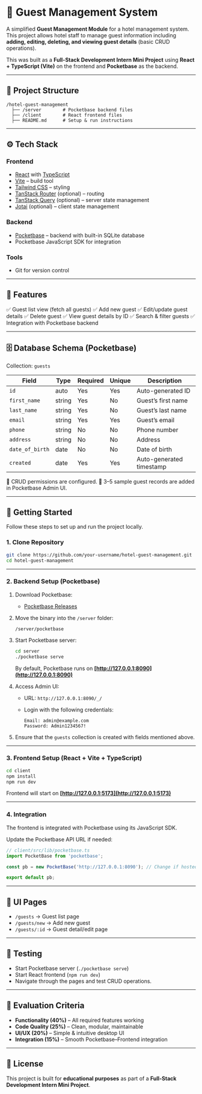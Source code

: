 # 🏨 Guest Management System

A simplified **Guest Management Module** for a hotel management system.
This project allows hotel staff to manage guest information including **adding, editing, deleting, and viewing guest details** (basic CRUD operations).

This was built as a **Full-Stack Development Intern Mini Project** using **React + TypeScript (Vite)** on the frontend and **Pocketbase** as the backend.

---

## 📂 Project Structure

```
/hotel-guest-management
  ├── /server        # Pocketbase backend files
  ├── /client        # React frontend files
  ├── README.md      # Setup & run instructions
```

---

## ⚙️ Tech Stack

### Frontend

* [React](https://react.dev/) with [TypeScript](https://www.typescriptlang.org/)
* [Vite](https://vite.dev/) – build tool
* [Tailwind CSS](https://tailwindcss.com/) – styling
* [TanStack Router](https://tanstack.com/router) (optional) – routing
* [TanStack Query](https://tanstack.com/query) (optional) – server state management
* [Jotai](https://jotai.org/) (optional) – client state management

### Backend

* [Pocketbase](https://pocketbase.io/) – backend with built-in SQLite database
* Pocketbase JavaScript SDK for integration

### Tools

* Git for version control

---

## 📑 Features

✅ Guest list view (fetch all guests)
✅ Add new guest
✅ Edit/update guest details
✅ Delete guest
✅ View guest details by ID
✅ Search & filter guests
✅ Integration with Pocketbase backend

---

## 🗄️ Database Schema (Pocketbase)

Collection: `guests`

| Field           | Type   | Required | Unique | Description              |
| --------------- | ------ | -------- | ------ | ------------------------ |
| `id`            | auto   | Yes      | Yes    | Auto-generated ID        |
| `first_name`    | string | Yes      | No     | Guest’s first name       |
| `last_name`     | string | Yes      | No     | Guest’s last name        |
| `email`         | string | Yes      | Yes    | Guest’s email            |
| `phone`         | string | No       | No     | Phone number             |
| `address`       | string | No       | No     | Address                  |
| `date_of_birth` | date   | No       | No     | Date of birth            |
| `created`       | date   | Yes      | Yes    | Auto-generated timestamp |

🔹 CRUD permissions are configured.
🔹 3–5 sample guest records are added in Pocketbase Admin UI.

---

## 🚀 Getting Started

Follow these steps to set up and run the project locally.

### 1. Clone Repository

```bash
git clone https://github.com/your-username/hotel-guest-management.git
cd hotel-guest-management
```

---

### 2. Backend Setup (Pocketbase)

1. Download Pocketbase:

   * [Pocketbase Releases](https://pocketbase.io/docs/)

2. Move the binary into the `/server` folder:

   ```
   /server/pocketbase
   ```

3. Start Pocketbase server:

   ```bash
   cd server
   ./pocketbase serve
   ```

   By default, Pocketbase runs on **[http://127.0.0.1:8090](http://127.0.0.1:8090)**

4. Access Admin UI:

   * URL: `http://127.0.0.1:8090/_/`
   * Login with the following credentials:

     ```
     Email: admin@example.com
     Password: Admin1234567!
     ```

5. Ensure that the `guests` collection is created with fields mentioned above.

---

### 3. Frontend Setup (React + Vite + TypeScript)

```bash
cd client
npm install
npm run dev
```

Frontend will start on **[http://127.0.0.1:5173](http://127.0.0.1:5173)**

---

### 4. Integration

The frontend is integrated with Pocketbase using its JavaScript SDK.

Update the Pocketbase API URL if needed:

```ts
// client/src/lib/pocketbase.ts
import PocketBase from 'pocketbase';

const pb = new PocketBase('http://127.0.0.1:8090'); // Change if hosted elsewhere

export default pb;
```

---

## 📸 UI Pages

* `/guests` → Guest list page
* `/guests/new` → Add new guest
* `/guests/:id` → Guest detail/edit page

---

## 🧪 Testing

* Start Pocketbase server (`./pocketbase serve`)
* Start React frontend (`npm run dev`)
* Navigate through the pages and test CRUD operations.

---

## 📌 Evaluation Criteria

* **Functionality (40%)** – All required features working
* **Code Quality (25%)** – Clean, modular, maintainable
* **UI/UX (20%)** – Simple & intuitive desktop UI
* **Integration (15%)** – Smooth Pocketbase–Frontend integration

---

## 📜 License

This project is built for **educational purposes** as part of a **Full-Stack Development Intern Mini Project**.
